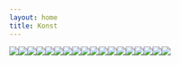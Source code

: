 ```yaml
---
layout: home
title: Konst
---
```

![](/uploads/2017/09/06/barnfodsel.jpg)![](/uploads/2017/09/06/doden.jpg)![](/uploads/2017/09/06/farfarsklasskompis-1.jpg)![](/uploads/2017/09/06/gubbenitaket-1.jpg)![](/uploads/2017/09/06/jordenetrasig-1.jpg)![](/uploads/2017/09/06/cola-1.jpg)![](/uploads/2017/09/06/farfarmedlejon-1.jpg)![](/uploads/2017/09/06/jordentillmiddag-1.jpg)![](/uploads/2017/09/06/ljus-1.jpg)![](/uploads/2017/09/06/lukas-1.jpg)![](/uploads/2017/09/06/kvinnaochorm-1.jpg)![](/uploads/2017/09/06/leksaksbil-1.jpg)![](/uploads/2017/09/06/nattvard-1.jpg)![](/uploads/2017/09/06/rengbageduvahand.jpg)![](/uploads/2017/09/06/oklar-1.jpg)![](/uploads/2017/09/06/seut-1.jpg)![](/uploads/2017/09/06/spegelbild-1.jpg)![](/uploads/2017/09/06/korsduvahoj-1.jpg)